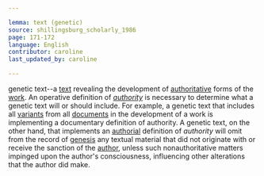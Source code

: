 ```yaml
---

lemma: text (genetic)
source: shillingsburg_scholarly_1986
page: 171-172
language: English
contributor: caroline
last_updated_by: caroline

---
```


genetic text--a [text](text.html) revealing the development of [authoritative](authoritative.html) forms of the [work](work.html). An operative definition of _[authority](authority.html)_ is necessary to determine what a genetic text will or should include. For example, a genetic text that includes all [variants](variant.html) from all [documents](document.html) in the development of a work is implementing a documentary definition of authority. A genetic text, on the other hand, that implements an [authorial](authorial.html) definition of _authority_ will omit from the record of [genesis](genesis.html) any textual material that did not originate with or receive the sanction of the [author](author.html), unless such nonauthoritative matters impinged upon the author's consciousness, influencing other alterations that the author did make.

